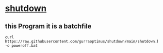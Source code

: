 # [shutdown](shutdown.bat)
## this Program it is a batchfile
```
curl https://raw.githubusercontent.com/gurraoptimus/shutdown/main/shutdown.bat -o poweroff.bat
```